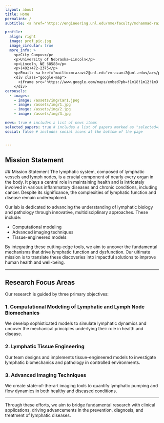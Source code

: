 ```yaml
---
layout: about
title: Home  
permalink: /  
subtitle: <a href='https://engineering.unl.edu/mme/faculty/mohammad-razavi/'>Affiliations</a>  

profile:  
  align: right  
  image: prof_pic.jpg  
  image_circular: true  
  more_info: >  
    <p>City Campus</p>  
    <p>University of Nebraska–Lincoln</p>  
    <p>Lincoln, NE 68588</p>  
    <p>(402)472-2375</p>  
    <p>Email: <a href="mailto:mrazavi2@unl.edu">mrazavi2@unl.edu</a></p>  
    <div class="google-map">  
      <iframe src="https://www.google.com/maps/embed?pb=!1m18!1m12!1m3!1d3019.2687282054803!2d-96.6975617!3d40.8220607!2m3!1f0!2f0!3f0!3m2!1i1024!2i768!4f13.1!3m3!1m2!1s0x8796bee64db8981d%3A0x1ea22287c2f3016d!2sScott%20Engineering%20Center!5e0!3m2!1sen!2sus!4v1736712329331!5m2!1sen!2sus" width="400" height="300" style="border:0;" allowfullscreen="" loading="lazy" referrerpolicy="no-referrer-when-downgrade"></iframe>
    </div>
carousels:
  - images: 
    - image: /assets/img/Car1.jpeg
    - image: /assets/img/1.jpg
    - image: /assets/img/2.jpg
    - image: /assets/img/3.jpg

news: true # includes a list of news items
selected_papers: true # includes a list of papers marked as "selected={true}"
social: false # includes social icons at the bottom of the page


---
```


<h2>Mission Statement</h2>
## Mission Statement  
The lymphatic system, composed of lymphatic vessels and lymph nodes, is a crucial component of nearly every organ in the body. It plays a central role in maintaining health and is intricately involved in various inflammatory diseases and chronic conditions, including cancer. Despite its significance, the complexities of lymphatic function and disease remain underexplored.  

Our lab is dedicated to advancing the understanding of lymphatic biology and pathology through innovative, multidisciplinary approaches. These include:  
- Computational modeling  
- Advanced imaging techniques  
- Tissue-engineered models  

By integrating these cutting-edge tools, we aim to uncover the fundamental mechanisms that drive lymphatic function and dysfunction. Our ultimate mission is to translate these discoveries into impactful solutions to improve human health and well-being.  

---  

## Research Focus Areas  

Our research is guided by three primary objectives:  

### 1. Computational Modeling of Lymphatic and Lymph Node Biomechanics  
We develop sophisticated models to simulate lymphatic dynamics and uncover the mechanical principles underlying their role in health and disease.  

### 2. Lymphatic Tissue Engineering  
Our team designs and implements tissue-engineered models to investigate lymphatic biomechanics and pathology in controlled environments.  

### 3. Advanced Imaging Techniques  
We create state-of-the-art imaging tools to quantify lymphatic pumping and flow dynamics in both healthy and diseased conditions.  

---  

Through these efforts, we aim to bridge fundamental research with clinical applications, driving advancements in the prevention, diagnosis, and treatment of lymphatic diseases.

